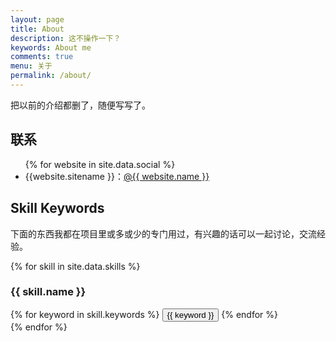 ```yaml
---
layout: page
title: About
description: 这不操作一下？
keywords: About me
comments: true
menu: 关于
permalink: /about/
---
```


把以前的介绍都删了，随便写写了。

## 联系

<ul>
{% for website in site.data.social %}
<li>{{website.sitename }}：<a href="{{ website.url }}" target="_blank">@{{ website.name }}</a></li>
</ul>


## Skill Keywords

下面的东西我都在项目里或多或少的专门用过，有兴趣的话可以一起讨论，交流经验。

{% for skill in site.data.skills %}
### {{ skill.name }}
<div class="btn-inline">
{% for keyword in skill.keywords %}
<button class="btn btn-outline" type="button">{{ keyword }}</button>
{% endfor %}
</div>
{% endfor %}
